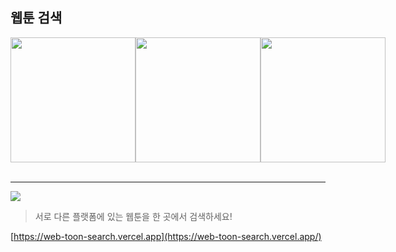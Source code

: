 ## 웹툰 검색
<div align="center">
  <div style="display: flex;">
    <img src="https://play-lh.googleusercontent.com/8r9Q5s1O6gnmwqmVHz8Wi1nRbrWe26gldYMxSdR8hFXQlKM7-JuVRG1kLAxgX2wCAAc" width=200>
    <img src="https://play-lh.googleusercontent.com/41iW640PxKoS880AfgX55EQrzI7jO-SEkUt8tK-KUJrSn2f1784QoJZ8WSRpGmMsGcU" width=200>
    <img src="https://play-lh.googleusercontent.com/EPAdhc-FfFddVMJ5OqW7N3qA_zijL0YDTRgYppUcnxX4UHH8mDRZtvekR80Fp2wFbQ" width=200>
  </div>
  <br/><hr/>
</div>
<a href="https://github.com/youkwon515/WebToon-Search"><img src="https://img.shields.io/github/stars/youkwon515/WebToon-Search.svg?style=popout"/></a>

<br/>

> 서로 다른 플랫폼에 있는 웹툰을 한 곳에서 검색하세요!

[https://web-toon-search.vercel.app](https://web-toon-search.vercel.app/)
